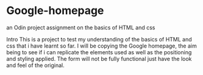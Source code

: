 # Google-homepage
an Odin project assignment on the basics of HTML and css

Intro
This is a project to test my understanding of the basics of HTML 
and css that i have learnt so far. I will be copying the Google
homepage, the aim being to see if i can replicate the elements 
used as well as the positioning and styling applied. The form will
not be fully functional just have the look and feel of the original.
